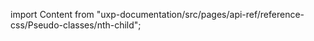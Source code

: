 
import Content from "uxp-documentation/src/pages/api-ref/reference-css/Pseudo-classes/nth-child";

<Content query="product=photoshop"/>
